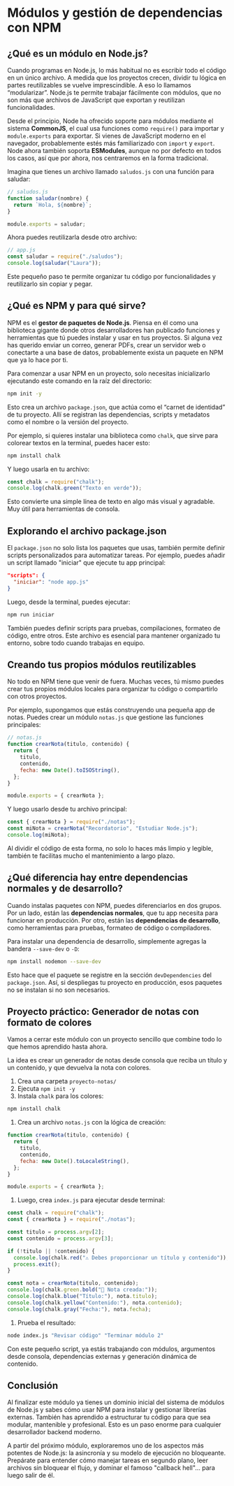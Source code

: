 # Módulos y gestión de dependencias con NPM

## ¿Qué es un módulo en Node.js?

Cuando programas en Node.js, lo más habitual no es escribir todo el código en un único archivo. A medida que los proyectos crecen, dividir tu lógica en partes reutilizables se vuelve imprescindible. A eso lo llamamos “modularizar”. Node.js te permite trabajar fácilmente con módulos, que no son más que archivos de JavaScript que exportan y reutilizan funcionalidades.

Desde el principio, Node ha ofrecido soporte para módulos mediante el sistema **CommonJS**, el cual usa funciones como `require()` para importar y `module.exports` para exportar. Si vienes de JavaScript moderno en el navegador, probablemente estés más familiarizado con `import` y `export`. Node ahora también soporta **ESModules**, aunque no por defecto en todos los casos, así que por ahora, nos centraremos en la forma tradicional.

Imagina que tienes un archivo llamado `saludos.js` con una función para saludar:

```jsx
// saludos.js
function saludar(nombre) {
  return `Hola, ${nombre}`;
}

module.exports = saludar;
```

Ahora puedes reutilizarla desde otro archivo:

```jsx
// app.js
const saludar = require("./saludos");
console.log(saludar("Laura"));
```

Este pequeño paso te permite organizar tu código por funcionalidades y reutilizarlo sin copiar y pegar.

## ¿Qué es NPM y para qué sirve?

NPM es el **gestor de paquetes de Node.js**. Piensa en él como una biblioteca gigante donde otros desarrolladores han publicado funciones y herramientas que tú puedes instalar y usar en tus proyectos. Si alguna vez has querido enviar un correo, generar PDFs, crear un servidor web o conectarte a una base de datos, probablemente exista un paquete en NPM que ya lo hace por ti.

Para comenzar a usar NPM en un proyecto, solo necesitas inicializarlo ejecutando este comando en la raíz del directorio:

```bash
npm init -y
```

Esto crea un archivo `package.json`, que actúa como el “carnet de identidad” de tu proyecto. Allí se registran las dependencias, scripts y metadatos como el nombre o la versión del proyecto.

Por ejemplo, si quieres instalar una biblioteca como `chalk`, que sirve para colorear textos en la terminal, puedes hacer esto:

```bash
npm install chalk
```

Y luego usarla en tu archivo:

```jsx
const chalk = require("chalk");
console.log(chalk.green("Texto en verde"));
```

Esto convierte una simple línea de texto en algo más visual y agradable. Muy útil para herramientas de consola.

## Explorando el archivo package.json

El `package.json` no solo lista los paquetes que usas, también permite definir scripts personalizados para automatizar tareas. Por ejemplo, puedes añadir un script llamado "iniciar" que ejecute tu app principal:

```json
"scripts": {
  "iniciar": "node app.js"
}

```

Luego, desde la terminal, puedes ejecutar:

```bash
npm run iniciar
```

También puedes definir scripts para pruebas, compilaciones, formateo de código, entre otros. Este archivo es esencial para mantener organizado tu entorno, sobre todo cuando trabajas en equipo.

## Creando tus propios módulos reutilizables

No todo en NPM tiene que venir de fuera. Muchas veces, tú mismo puedes crear tus propios módulos locales para organizar tu código o compartirlo con otros proyectos.

Por ejemplo, supongamos que estás construyendo una pequeña app de notas. Puedes crear un módulo `notas.js` que gestione las funciones principales:

```jsx
// notas.js
function crearNota(titulo, contenido) {
  return {
    titulo,
    contenido,
    fecha: new Date().toISOString(),
  };
}

module.exports = { crearNota };
```

Y luego usarlo desde tu archivo principal:

```jsx
const { crearNota } = require("./notas");
const miNota = crearNota("Recordatorio", "Estudiar Node.js");
console.log(miNota);
```

Al dividir el código de esta forma, no solo lo haces más limpio y legible, también te facilitas mucho el mantenimiento a largo plazo.

## ¿Qué diferencia hay entre dependencias normales y de desarrollo?

Cuando instalas paquetes con NPM, puedes diferenciarlos en dos grupos. Por un lado, están las **dependencias normales**, que tu app necesita para funcionar en producción. Por otro, están las **dependencias de desarrollo**, como herramientas para pruebas, formateo de código o compiladores.

Para instalar una dependencia de desarrollo, simplemente agregas la bandera `--save-dev` o `-D`:

```bash
npm install nodemon --save-dev
```

Esto hace que el paquete se registre en la sección `devDependencies` del `package.json`. Así, si despliegas tu proyecto en producción, esos paquetes no se instalan si no son necesarios.

## Proyecto práctico: Generador de notas con formato de colores

Vamos a cerrar este módulo con un proyecto sencillo que combine todo lo que hemos aprendido hasta ahora.

La idea es crear un generador de notas desde consola que reciba un título y un contenido, y que devuelva la nota con colores.

1. Crea una carpeta `proyecto-notas/`
2. Ejecuta `npm init -y`
3. Instala `chalk` para los colores:

```bash
npm install chalk
```

1. Crea un archivo `notas.js` con la lógica de creación:

```jsx
function crearNota(titulo, contenido) {
  return {
    titulo,
    contenido,
    fecha: new Date().toLocaleString(),
  };
}

module.exports = { crearNota };
```

1. Luego, crea `index.js` para ejecutar desde terminal:

```jsx
const chalk = require("chalk");
const { crearNota } = require("./notas");

const titulo = process.argv[2];
const contenido = process.argv[3];

if (!titulo || !contenido) {
  console.log(chalk.red("⚠️ Debes proporcionar un título y contenido"));
  process.exit();
}

const nota = crearNota(titulo, contenido);
console.log(chalk.green.bold("📓 Nota creada:"));
console.log(chalk.blue("Título:"), nota.titulo);
console.log(chalk.yellow("Contenido:"), nota.contenido);
console.log(chalk.gray("Fecha:"), nota.fecha);
```

1. Prueba el resultado:

```bash
node index.js "Revisar código" "Terminar módulo 2"
```

Con este pequeño script, ya estás trabajando con módulos, argumentos desde consola, dependencias externas y generación dinámica de contenido.

## Conclusión

Al finalizar este módulo ya tienes un dominio inicial del sistema de módulos de Node.js y sabes cómo usar NPM para instalar y gestionar librerías externas. También has aprendido a estructurar tu código para que sea modular, mantenible y profesional. Esto es un paso enorme para cualquier desarrollador backend moderno.

A partir del próximo módulo, exploraremos uno de los aspectos más potentes de Node.js: la asincronía y su modelo de ejecución no bloqueante. Prepárate para entender cómo manejar tareas en segundo plano, leer archivos sin bloquear el flujo, y dominar el famoso "callback hell"... para luego salir de él.

